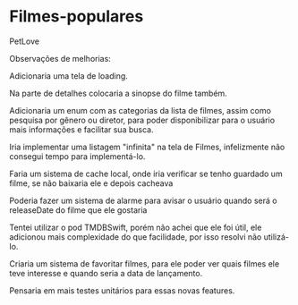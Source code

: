 # Filmes-populares
PetLove

Observações de melhorias:

Adicionaria uma tela de loading.

Na parte de detalhes colocaria a sinopse do filme também.

Adicionaria um enum com as categorias da lista de filmes, assim como pesquisa por gênero ou diretor, para poder disponibilizar para o usuário mais informações e facilitar sua busca.

Iria implementar uma listagem "infinita" na tela de Filmes, infelizmente não consegui tempo para implementá-lo.

Faria um sistema de cache local, onde iria verificar se tenho guardado um filme, se não baixaria ele e depois cacheava

Poderia fazer um sistema de alarme para avisar o usuário quando será o releaseDate do filme que ele gostaria

Tentei utilizar o pod TMDBSwift, porém não achei que ele foi útil, ele adicionou mais complexidade do que facilidade, por isso resolvi não utilizá-lo.

Criaria um sistema de favoritar filmes, para ele poder ver quais filmes ele teve interesse e quando seria a data de lançamento.

Pensaria em mais testes unitários para essas novas features.
